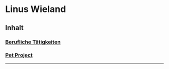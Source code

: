 # Linus Wieland

## Inhalt

### [Berufliche Tätigkeiten](BeruflicheTaetigkeiten.md)

### [Pet Project](PetProject.md)

---
